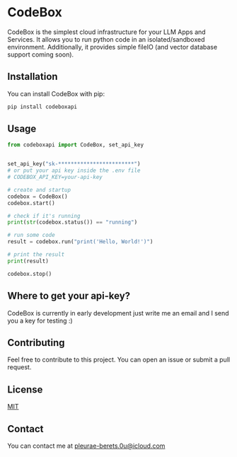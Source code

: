 # CodeBox

CodeBox is the simplest cloud infrastructure for your LLM Apps and Services.
It allows you to run python code in an isolated/sandboxed environment.
Additionally, it provides simple fileIO (and vector database support coming soon).

## Installation

You can install CodeBox with pip:

```bash
pip install codeboxapi
```

## Usage

```python
from codeboxapi import CodeBox, set_api_key


set_api_key("sk-************************")
# or put your api key inside the .env file
# CODEBOX_API_KEY=your-api-key

# create and startup
codebox = CodeBox()
codebox.start()

# check if it's running
print(str(codebox.status()) == "running")

# run some code
result = codebox.run("print('Hello, World!')")

# print the result
print(result)

codebox.stop()
```

## Where to get your api-key?

CodeBox is currently in early development just write me an email and I send you a key for testing :)


## Contributing

Feel free to contribute to this project.
You can open an issue or submit a pull request.

## License

[MIT](https://choosealicense.com/licenses/mit/)

## Contact

You can contact me at [pleurae-berets.0u@icloud.com](mailto:pleurae-berets.0u@icloud.com)
